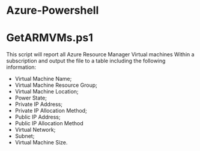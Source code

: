 # Azure-Powershell

# GetARMVMs.ps1
This script will report all Azure Resource Manager Virtual machines
Within a subscription and output the file to a table including the following information:
- Virtual Machine Name;
- Virtual Machine Resource Group;
- Virtual Machine Location;
- Power State;
- Private IP Address;
- Private IP Allocation Method;
- Public IP Address;
- Public IP Allocation Method
- Virtual Network;
- Subnet;
- Virtual Machine Size.

